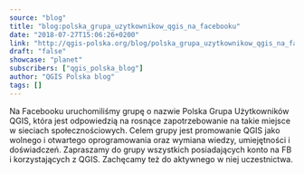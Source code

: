 ```yaml
---
source: "blog"
title: "blog:polska_grupa_uzytkownikow_qgis_na_facebooku"
date: "2018-07-27T15:06:26+0200"
link: "http://qgis-polska.org/blog/polska_grupa_uzytkownikow_qgis_na_facebooku"
draft: "false"
showcase: "planet"
subscribers: ["qgis_polska_blog"]
author: "QGIS Polska blog"
tags: []
---
```


Na Facebooku uruchomiliśmy grupę o nazwie Polska Grupa Użytkowników QGIS, która jest odpowiedzią na rosnące zapotrzebowanie na takie miejsce w sieciach społecznościowych. Celem grupy jest promowanie QGIS jako wolnego i otwartego oprogramowania oraz wymiana wiedzy, umiejętności i doświadczeń. Zapraszamy do grupy wszystkich posiadających konto na FB i korzystających z QGIS. Zachęcamy też do aktywnego w niej uczestnictwa.
